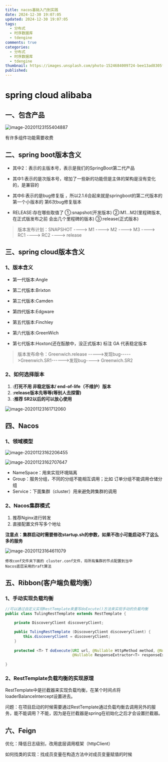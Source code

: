 ```yaml
---
title: nacos基础入门到实践
date: 2024-12-30 19:07:05
updated: 2024-12-30 19:07:05
tags:
  - 分布式
  - 时序数据库
  - tdengine
comments: true
categories:
  - 分布式
  - 时序数据库
  - tdengine
thumbnail: https://images.unsplash.com/photo-1524684009724-bee13ad8305f?crop=entropy&cs=srgb&fm=jpg&ixid=M3w2NDU1OTF8MHwxfHJhbmRvbXx8fHx8fHx8fDE3NDMwODM1MDd8&ixlib=rb-4.0.3&q=85&w=1920&h=1080
published:
---
```


# spring cloud alibaba

## 一、包含产品

![image-20201123155404887](https://cdn.jsdelivr.net/gh/hackerHiJu/note-picture@main/note-picture/image-20201123155404887.png)

有许多组件功能需要收费

## 二、spring boot版本含义

- 其中2：表示的主版本号，表示是我们的SpringBoot第二代产品 

- 其中1:表示的是次版本号，增加了一些新的功能但是主体的架构是没有变化的，是兼容的 

- 其中6:表示的是bug修复版 ，所以2.1.6合起来就是springboot的第二代版本的第一个小版本的 第6次bug修复版本 

- RELEASE:存在哪些取值了 ①:snapshot(开发版本) ②:M1...M2(里程碑版本,在正式版发布之前 会出几个里程碑的版本) ③:release(正式版本) 

> 版本发布计划：SNAPSHOT ----> M1 ----> M2 ----> M3 ----> RC1 ----> RC2 ----> release

## 三、spring cloud版本含义

### 1、版本含义

- 第一代版本:Angle 

- 第二代版本:Brixton 

- 第三代版本:Camden 

- 第四代版本:Edgware 

- 第五代版本:Finchley 

- 第六代版本:GreenWich 

- 第七代版本:Hoxton(还在酝酿中，没正式版本)  标注 GA 代表稳定版本

> 版本发布命令：Greenwich.release ----->发现bug----->Greenwich.SR1------>发现bug----> Greenwich.SR2

### 2、如何选择版本

1. **:打死不用 非稳定版本/ end-of-life（不维护）版本**
2. **:release版本先等等(等别人去探雷)**
3. **:推荐 SR2以后的可以放心使用**

![image-20201123161712060](https://cdn.jsdelivr.net/gh/hackerHiJu/note-picture@main/note-picture/image-20201123161712060.png)

## 四、Nacos

### 1、领域模型

![image-20201123162206455](https://cdn.jsdelivr.net/gh/hackerHiJu/note-picture@main/note-picture/image-20201123162206455.png)

![image-20201123162707647](https://cdn.jsdelivr.net/gh/hackerHiJu/note-picture@main/note-picture/image-20201123162707647.png)

- NameSpace：用来实现环境隔离
- Group：服务分组，不同的分组不能相互调用；比如 订单分组不能调用仓储分组
- Service：下面集群（cluster）用来避免跨集群的调用

### 2、Nacos集群模式

1. 推荐Nginx进行转发
2. 直接配置文件写多个地址

**注意点：集群启动时需要修改startup.sh的参数，如果不改小可能启动不了这么多的服务**

![image-20201123164611079](https://cdn.jsdelivr.net/gh/hackerHiJu/note-picture@main/note-picture/image-20201123164611079.png)

```
修改conf文件夹下面的 cluster.conf文件，将所有集群的节点配置到当中
Nacos底层采用的raft算法
```

## 五、Ribbon(客户端负载均衡）

### 1、手动实现负载均衡

```java
//可以通过自定义实现RestTemplate来重写doExcute()方法来实现手动的负载均衡
public class TulingRestTemplate extends RestTemplate {

    private DiscoveryClient discoveryClient;

    public TulingRestTemplate (DiscoveryClient discoveryClient) {
        this.discoveryClient = discoveryClient;
    }
    
    protected <T> T doExecute(URI url, @Nullable HttpMethod method, @Nullable RequestCallback requestCallback,
                              @Nullable ResponseExtractor<T> responseExtractor) throws RestClientException {}
    
}
```

### 2、RestTemplate负载均衡的实现原理

RestTemplate中是拦截器来实现负载均衡，在某个时间点将loaderBalanceIntercept设置进去。

问题：在项目启动的时候需要通过RestTemplate通过负载均衡去调用另外的服务，能不能调用？不能，因为是在拦截器是spring在初始化之后才会设置拦截器。



## 六、Feign

优化：降低日志级别，改用底层调用框架（httpClient）

如何找类的实现：找成员变量在构造方法中对成员变量赋值的时候

